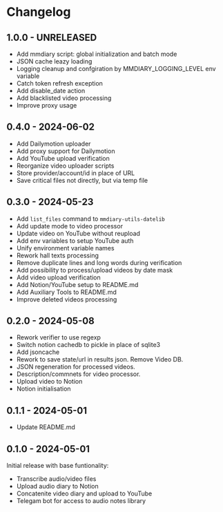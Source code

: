 # Changelog

## 1.0.0 - UNRELEASED

- Add mmdiary script: global initialization and batch mode
- JSON cache leazy loading
- Logging cleanup and confgiration by MMDIARY_LOGGING_LEVEL env variable
- Catch token refresh exception
- Add disable_date action
- Add blacklisted video processing
- Improve proxy usage

## 0.4.0 - 2024-06-02

- Add Dailymotion uploader
- Add proxy support for Dailymotion
- Add YouTube upload verification
- Reorganize video uploader scripts
- Store provider/account/id in place of URL
- Save critical files not directly, but via temp file

## 0.3.0 - 2024-05-23

- Add `list_files` command to `mmdiary-utils-datelib`
- Add update mode to video processor
- Update video on YouTube without reupload
- Add env variables to setup YouTube auth
- Unify environment variable names
- Rework hall texts processing
- Remove duplicate lines and long words during verification
- Add possibility to process/upload videos by date mask
- Add video upload verification
- Add Notion/YouTube setup to README.md
- Add Auxiliary Tools to README.md
- Improve deleted videos processing

## 0.2.0 - 2024-05-08

- Rework verifier to use regexp
- Switch notion cachedb to pickle in place of sqlite3
- Add jsoncache
- Rework to save state/url in results json. Remove Video DB.
- JSON regeneration for processed videos.
- Description/commnets for video processor.
- Upload video to Notion 
- Notion initialisation

## 0.1.1 - 2024-05-01

- Update README.md

## 0.1.0 - 2024-05-01

Initial release with base funtionality:
- Transcribe audio/video files
- Upload audio diary to Notion
- Concatenite video diary and upload to YouTube
- Telegam bot for access to audio notes library
